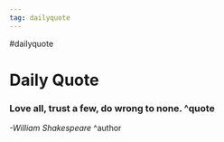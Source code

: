 ```yaml
---
tag: dailyquote
---
```


#dailyquote

# Daily Quote

### Love all, trust a few, do wrong to none. ^quote
*-William Shakespeare* ^author
